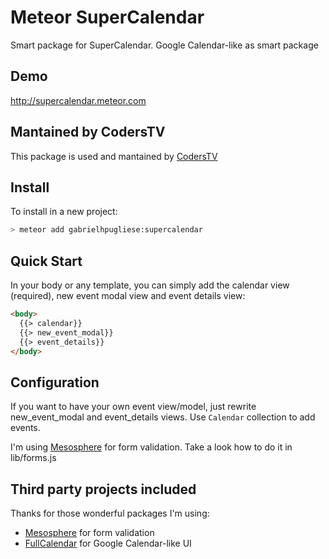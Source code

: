Meteor SuperCalendar
================

Smart package for SuperCalendar. Google Calendar-like as smart package

## Demo

http://supercalendar.meteor.com

## Mantained by CodersTV

This package is used and mantained by [CodersTV](http://coderstv.com)

## Install

To install in a new project:
```bash
> meteor add gabrielhpugliese:supercalendar
```

## Quick Start

In your body or any template, you can simply add the calendar view (required), new event modal view and event details view:

```html
<body>
  {{> calendar}}
  {{> new_event_modal}}
  {{> event_details}}
</body>
```

## Configuration

If you want to have your own event view/model, just rewrite
new_event_modal and event_details views. Use `Calendar` collection to
add events.

I'm using [Mesosphere](https://github.com/copleykj/Mesosphere) for form validation. Take a look how to do it in
lib/forms.js

## Third party projects included

Thanks for those wonderful packages I'm using:
* [Mesosphere](https://github.com/copleykj/Mesosphere) for form
  validation
* [FullCalendar](http://arshaw.com/fullcalendar/) for Google Calendar-like UI
